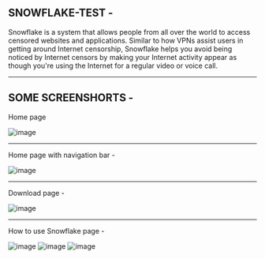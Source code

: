 ## SNOWFLAKE-TEST -
Snowflake is a system that allows people from all over the world to access censored websites and applications. Similar to how VPNs assist users in getting around Internet censorship, Snowflake helps you avoid being noticed by Internet censors by making your Internet activity appear as though you're using the Internet for a regular video or voice call.

-----------------------------------------------------------------------------------------------------------------------------------------------------------------------
## SOME SCREENSHORTS -

Home page 

![image](https://user-images.githubusercontent.com/98798977/223145399-83500127-e7de-416f-aa17-f5201ab8b953.png)

**********************************************************************************************************************************************************************************
Home page  with navigation bar -

![image](https://user-images.githubusercontent.com/98798977/223145801-5e73cf07-2f64-4c44-883f-51322d63a383.png)

**********************************************************************************************************************************************************************************
Download page -

![image](https://user-images.githubusercontent.com/98798977/223145918-b99676b9-eb46-4053-bdce-eeccfe2d9b31.png)

**********************************************************************************************************************************************************************************
How to use Snowflake page - 

![image](https://user-images.githubusercontent.com/98798977/223146206-0c55a6a7-237e-4b76-bd7d-c55af4bf0306.png)
![image](https://user-images.githubusercontent.com/98798977/223146262-e69da133-5d58-40f7-b24b-205aa02fc6af.png)
![image](https://user-images.githubusercontent.com/98798977/223146312-28334125-1762-4ed3-a264-fe0ef746187c.png)
